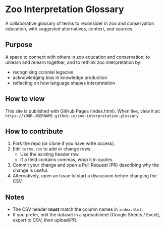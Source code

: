 # Zoo Interpretation Glossary

A collaborative glossary of terms to reconsider in zoo and conservation education, with suggested alternatives, context, and sources.

## Purpose
A space to connect with others in zoo education and conservation, to unlearn and relearn together, and to rethink zoo interpretation by:
- recognising colonial legacies
- acknowledging bias in knowledge production
- reflecting on how language shapes interpretation

## How to view
This site is published with GitHub Pages (index.html). When live, view it at:
`https://YOUR-USERNAME.github.io/zoo-interpretation-glossary`

## How to contribute
1. Fork the repo (or clone if you have write access).
2. Edit `terms.csv` to add or change rows.
   - Use the existing header row.
   - If a field contains commas, wrap it in quotes.
3. Commit your change and open a Pull Request (PR) describing why the change is useful.
4. Alternatively, open an Issue to start a discussion before changing the CSV.

## Notes
- The CSV header **must** match the column names in `index.html`.
- If you prefer, edit the dataset in a spreadsheet (Google Sheets / Excel), export to CSV, then upload/PR.
